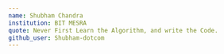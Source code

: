 ```yaml
---
name: Shubham Chandra
institution: BIT MESRA
quote: Never First Learn the Algorithm, and write the Code.
github_user: Shubham-dotcom
---
```

